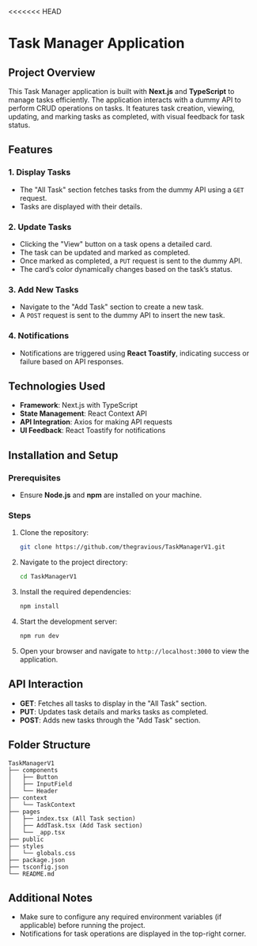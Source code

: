 <<<<<<< HEAD
# Task Manager Application

## Project Overview
This Task Manager application is built with **Next.js** and **TypeScript** to manage tasks efficiently. The application interacts with a dummy API to perform CRUD operations on tasks. It features task creation, viewing, updating, and marking tasks as completed, with visual feedback for task status.

## Features

### 1. Display Tasks
- The "All Task" section fetches tasks from the dummy API using a `GET` request.
- Tasks are displayed with their details.

### 2. Update Tasks
- Clicking the "View" button on a task opens a detailed card.
- The task can be updated and marked as completed.
- Once marked as completed, a `PUT` request is sent to the dummy API.
- The card’s color dynamically changes based on the task’s status.

### 3. Add New Tasks
- Navigate to the "Add Task" section to create a new task.
- A `POST` request is sent to the dummy API to insert the new task.

### 4. Notifications
- Notifications are triggered using **React Toastify**, indicating success or failure based on API responses.

## Technologies Used
- **Framework**: Next.js with TypeScript
- **State Management**: React Context API
- **API Integration**: Axios for making API requests
- **UI Feedback**: React Toastify for notifications

## Installation and Setup

### Prerequisites
- Ensure **Node.js** and **npm** are installed on your machine.

### Steps
1. Clone the repository:
   ```bash
   git clone https://github.com/thegravious/TaskManagerV1.git
   ```
2. Navigate to the project directory:
   ```bash
   cd TaskManagerV1
   ```
3. Install the required dependencies:
   ```bash
   npm install
   ```
4. Start the development server:
   ```bash
   npm run dev
   ```
5. Open your browser and navigate to `http://localhost:3000` to view the application.

## API Interaction

- **GET**: Fetches all tasks to display in the "All Task" section.
- **PUT**: Updates task details and marks tasks as completed.
- **POST**: Adds new tasks through the "Add Task" section.

## Folder Structure
```
TaskManagerV1
├── components
│   ├── Button
│   ├── InputField
│   └── Header
├── context
│   └── TaskContext
├── pages
│   ├── index.tsx (All Task section)
│   ├── AddTask.tsx (Add Task section)
│   └── _app.tsx
├── public
├── styles
│   └── globals.css
├── package.json
├── tsconfig.json
└── README.md
```

## Additional Notes
- Make sure to configure any required environment variables (if applicable) before running the project.
- Notifications for task operations are displayed in the top-right corner.